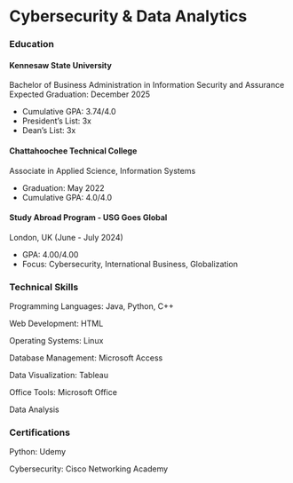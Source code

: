 # Cybersecurity  & Data Analytics

### Education
#### Kennesaw State University
Bachelor of Business Administration in Information Security and Assurance
Expected Graduation: December 2025

- Cumulative GPA: 3.74/4.0
- President’s List: 3x
- Dean’s List: 3x

#### Chattahoochee Technical College
Associate in Applied Science, Information Systems

- Graduation: May 2022
- Cumulative GPA: 4.0/4.0

#### Study Abroad Program - USG Goes Global
London, UK (June - July 2024)

- GPA: 4.00/4.00
- Focus: Cybersecurity, International Business, Globalization

### Technical Skills
Programming Languages: Java, Python, C++

Web Development: HTML

Operating Systems: Linux

Database Management: Microsoft Access

Data Visualization: Tableau

Office Tools: Microsoft Office

Data Analysis

### Certifications
Python: Udemy

Cybersecurity: Cisco Networking Academy
